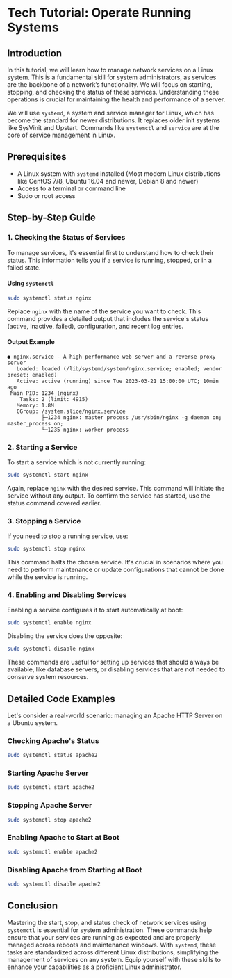 # Tech Tutorial: Operate Running Systems

## Introduction

In this tutorial, we will learn how to manage network services on a Linux system. This is a fundamental skill for system administrators, as services are the backbone of a network’s functionality. We will focus on starting, stopping, and checking the status of these services. Understanding these operations is crucial for maintaining the health and performance of a server.

We will use `systemd`, a system and service manager for Linux, which has become the standard for newer distributions. It replaces older init systems like SysVinit and Upstart. Commands like `systemctl` and `service` are at the core of service management in Linux.

## Prerequisites

- A Linux system with `systemd` installed (Most modern Linux distributions like CentOS 7/8, Ubuntu 16.04 and newer, Debian 8 and newer)
- Access to a terminal or command line
- Sudo or root access

## Step-by-Step Guide

### 1. Checking the Status of Services

To manage services, it's essential first to understand how to check their status. This information tells you if a service is running, stopped, or in a failed state.

#### Using `systemctl`

```bash
sudo systemctl status nginx
```

Replace `nginx` with the name of the service you want to check. This command provides a detailed output that includes the service's status (active, inactive, failed), configuration, and recent log entries.

#### Output Example

```plaintext
● nginx.service - A high performance web server and a reverse proxy server
   Loaded: loaded (/lib/systemd/system/nginx.service; enabled; vendor preset: enabled)
   Active: active (running) since Tue 2023-03-21 15:00:00 UTC; 10min ago
 Main PID: 1234 (nginx)
    Tasks: 2 (limit: 4915)
   Memory: 1.8M
   CGroup: /system.slice/nginx.service
           ├─1234 nginx: master process /usr/sbin/nginx -g daemon on; master_process on;
           └─1235 nginx: worker process
```

### 2. Starting a Service

To start a service which is not currently running:

```bash
sudo systemctl start nginx
```

Again, replace `nginx` with the desired service. This command will initiate the service without any output. To confirm the service has started, use the status command covered earlier.

### 3. Stopping a Service

If you need to stop a running service, use:

```bash
sudo systemctl stop nginx
```

This command halts the chosen service. It's crucial in scenarios where you need to perform maintenance or update configurations that cannot be done while the service is running.

### 4. Enabling and Disabling Services

Enabling a service configures it to start automatically at boot:

```bash
sudo systemctl enable nginx
```

Disabling the service does the opposite:

```bash
sudo systemctl disable nginx
```

These commands are useful for setting up services that should always be available, like database servers, or disabling services that are not needed to conserve system resources.

## Detailed Code Examples

Let's consider a real-world scenario: managing an Apache HTTP Server on a Ubuntu system.

### Checking Apache's Status

```bash
sudo systemctl status apache2
```

### Starting Apache Server

```bash
sudo systemctl start apache2
```

### Stopping Apache Server

```bash
sudo systemctl stop apache2
```

### Enabling Apache to Start at Boot

```bash
sudo systemctl enable apache2
```

### Disabling Apache from Starting at Boot

```bash
sudo systemctl disable apache2
```

## Conclusion

Mastering the start, stop, and status check of network services using `systemctl` is essential for system administration. These commands help ensure that your services are running as expected and are properly managed across reboots and maintenance windows. With `systemd`, these tasks are standardized across different Linux distributions, simplifying the management of services on any system. Equip yourself with these skills to enhance your capabilities as a proficient Linux administrator.